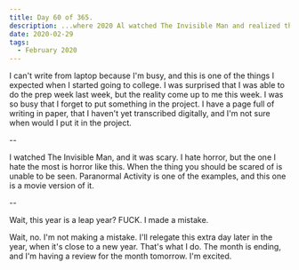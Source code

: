 ```yaml
---
title: Day 60 of 365.
description: ...where 2020 Al watched The Invisible Man and realized that it was leap year.
date: 2020-02-29
tags:
  - February 2020
---
```


I can't write from laptop because I'm busy, and this is one of the things I expected when I started going to college. I was surprised that I was able to do the prep week last week, but the reality come up to me this week. I was so busy that I forget to put something in the project. I have a page full of writing in paper, that I haven't yet transcribed digitally, and I'm not sure when would I put it in the project.

--

I watched The Invisible Man, and it was scary. I hate horror, but the one I hate the most is horror like this. When the thing you should be scared of is unable to be seen. Paranormal Activity is one of the examples, and this one is a movie version of it.

--

Wait, this year is a leap year? FUCK. I made a mistake.

Wait, no. I'm not making a mistake. I'll relegate this extra day later in the year, when it's close to a new year. That's what I do. The month is ending, and I'm having a review for the month tomorrow. I'm excited.
